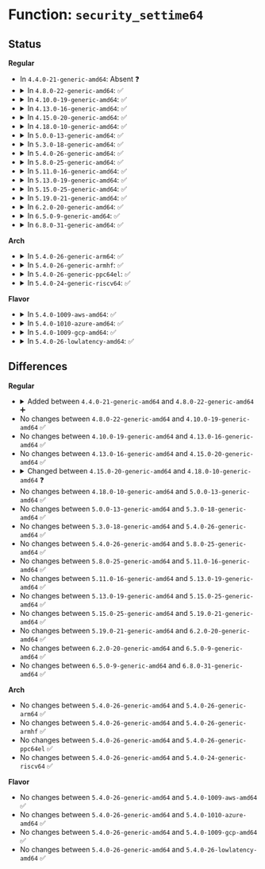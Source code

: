 # Function: <code>security_settime64</code>

## Status
<b>Regular</b>
<ul>
<li>
In <code>4.4.0-21-generic-amd64</code>: Absent ❓
</li>
<li>
<details>
<summary>In <code>4.8.0-22-generic-amd64</code>: ✅</summary>

```c
int security_settime64(const struct timespec * ts, const struct timezone * tz)
```

```json
{
  "name": "security_settime64",
  "collision_type": "Unique Global",
  "inline_type": "No",
  "funcs": [
    {
      "addr": 18446744071582459264,
      "name": "security_settime64",
      "external": true,
      "loc": "security/security.c:212",
      "file": "security/security.c",
      "inline": "seen, unknown",
      "caller_inline": [],
      "caller_func": [
        "kernel/time/time.c:SyS_stime",
        "kernel/compat.c:compat_SyS_stime"
      ]
    }
  ],
  "symbols": [
    {
      "addr": 18446744071582459264,
      "name": "security_settime64",
      "section": ".text",
      "bind": "STB_GLOBAL",
      "size": 79
    }
  ]
}
```
</details>
</li>
<li>
<details>
<summary>In <code>4.10.0-19-generic-amd64</code>: ✅</summary>

```c
int security_settime64(const struct timespec * ts, const struct timezone * tz)
```

```json
{
  "name": "security_settime64",
  "collision_type": "Unique Global",
  "inline_type": "No",
  "funcs": [
    {
      "addr": 18446744071582551728,
      "name": "security_settime64",
      "external": true,
      "loc": "security/security.c:212",
      "file": "security/security.c",
      "inline": "seen, unknown",
      "caller_inline": [],
      "caller_func": [
        "kernel/time/time.c:SyS_stime",
        "kernel/compat.c:compat_SyS_stime"
      ]
    }
  ],
  "symbols": [
    {
      "addr": 18446744071582551728,
      "name": "security_settime64",
      "section": ".text",
      "bind": "STB_GLOBAL",
      "size": 79
    }
  ]
}
```
</details>
</li>
<li>
<details>
<summary>In <code>4.13.0-16-generic-amd64</code>: ✅</summary>

```c
int security_settime64(const struct timespec * ts, const struct timezone * tz)
```

```json
{
  "name": "security_settime64",
  "collision_type": "Unique Global",
  "inline_type": "No",
  "funcs": [
    {
      "addr": 18446744071582638624,
      "name": "security_settime64",
      "external": true,
      "loc": "security/security.c:783",
      "file": "security/security.c",
      "inline": "seen, unknown",
      "caller_inline": [],
      "caller_func": [
        "kernel/time/time.c:compat_SyS_stime",
        "kernel/time/time.c:SyS_stime"
      ]
    }
  ],
  "symbols": [
    {
      "addr": 18446744071582638624,
      "name": "security_settime64",
      "section": ".text",
      "bind": "STB_GLOBAL",
      "size": 79
    }
  ]
}
```
</details>
</li>
<li>
<details>
<summary>In <code>4.15.0-20-generic-amd64</code>: ✅</summary>

```c
int security_settime64(const struct timespec * ts, const struct timezone * tz)
```

```json
{
  "name": "security_settime64",
  "collision_type": "Unique Global",
  "inline_type": "No",
  "funcs": [
    {
      "addr": 18446744071582792656,
      "name": "security_settime64",
      "external": true,
      "loc": "security/security.c:733",
      "file": "security/security.c",
      "inline": "seen, unknown",
      "caller_inline": [],
      "caller_func": [
        "kernel/time/time.c:compat_SyS_stime",
        "kernel/time/time.c:SyS_stime"
      ]
    }
  ],
  "symbols": [
    {
      "addr": 18446744071582792656,
      "name": "security_settime64",
      "section": ".text",
      "bind": "STB_GLOBAL",
      "size": 85
    }
  ]
}
```
</details>
</li>
<li>
<details>
<summary>In <code>4.18.0-10-generic-amd64</code>: ✅</summary>

```c
int security_settime64(const struct timespec64 * ts, const struct timezone * tz)
```

```json
{
  "name": "security_settime64",
  "collision_type": "Unique Global",
  "inline_type": "No",
  "funcs": [
    {
      "addr": 18446744071582990912,
      "name": "security_settime64",
      "external": true,
      "loc": "security/security.c:310",
      "file": "security/security.c",
      "inline": "seen, unknown",
      "caller_inline": [],
      "caller_func": [
        "kernel/time/time.c:__x32_compat_sys_stime",
        "kernel/time/time.c:__ia32_compat_sys_stime",
        "kernel/time/time.c:__ia32_sys_stime",
        "kernel/time/time.c:__x64_sys_stime"
      ]
    }
  ],
  "symbols": [
    {
      "addr": 18446744071582990912,
      "name": "security_settime64",
      "section": ".text",
      "bind": "STB_GLOBAL",
      "size": 68
    }
  ]
}
```
</details>
</li>
<li>
<details>
<summary>In <code>5.0.0-13-generic-amd64</code>: ✅</summary>

```c
int security_settime64(const struct timespec64 * ts, const struct timezone * tz)
```

```json
{
  "name": "security_settime64",
  "collision_type": "Unique Global",
  "inline_type": "No",
  "funcs": [
    {
      "addr": 18446744071583102496,
      "name": "security_settime64",
      "external": true,
      "loc": "security/security.c:792",
      "file": "security/security.c",
      "inline": "seen, unknown",
      "caller_inline": [],
      "caller_func": [
        "kernel/time/time.c:__x32_compat_sys_stime",
        "kernel/time/time.c:__ia32_compat_sys_stime",
        "kernel/time/time.c:__ia32_sys_stime",
        "kernel/time/time.c:__x64_sys_stime"
      ]
    }
  ],
  "symbols": [
    {
      "addr": 18446744071583102496,
      "name": "security_settime64",
      "section": ".text",
      "bind": "STB_GLOBAL",
      "size": 68
    }
  ]
}
```
</details>
</li>
<li>
<details>
<summary>In <code>5.3.0-18-generic-amd64</code>: ✅</summary>

```c
int security_settime64(const struct timespec64 * ts, const struct timezone * tz)
```

```json
{
  "name": "security_settime64",
  "collision_type": "Unique Global",
  "inline_type": "No",
  "funcs": [
    {
      "addr": 18446744071583288032,
      "name": "security_settime64",
      "external": true,
      "loc": "security/security.c:791",
      "file": "security/security.c",
      "inline": "seen, unknown",
      "caller_inline": [],
      "caller_func": [
        "kernel/time/time.c:__ia32_sys_stime32",
        "kernel/time/time.c:__x64_sys_stime32",
        "kernel/time/time.c:__ia32_sys_stime",
        "kernel/time/time.c:__x64_sys_stime"
      ]
    }
  ],
  "symbols": [
    {
      "addr": 18446744071583288032,
      "name": "security_settime64",
      "section": ".text",
      "bind": "STB_GLOBAL",
      "size": 77
    }
  ]
}
```
</details>
</li>
<li>
<details>
<summary>In <code>5.4.0-26-generic-amd64</code>: ✅</summary>

```c
int security_settime64(const struct timespec64 * ts, const struct timezone * tz)
```

```json
{
  "name": "security_settime64",
  "collision_type": "Unique Global",
  "inline_type": "No",
  "funcs": [
    {
      "addr": 18446744071583393248,
      "name": "security_settime64",
      "external": true,
      "loc": "security/security.c:825",
      "file": "security/security.c",
      "inline": "seen, unknown",
      "caller_inline": [],
      "caller_func": [
        "kernel/time/time.c:__ia32_sys_stime32",
        "kernel/time/time.c:__x64_sys_stime32",
        "kernel/time/time.c:__ia32_sys_stime",
        "kernel/time/time.c:__x64_sys_stime"
      ]
    }
  ],
  "symbols": [
    {
      "addr": 18446744071583393248,
      "name": "security_settime64",
      "section": ".text",
      "bind": "STB_GLOBAL",
      "size": 68
    }
  ]
}
```
</details>
</li>
<li>
<details>
<summary>In <code>5.8.0-25-generic-amd64</code>: ✅</summary>

```c
int security_settime64(const struct timespec64 * ts, const struct timezone * tz)
```

```json
{
  "name": "security_settime64",
  "collision_type": "Unique Global",
  "inline_type": "No",
  "funcs": [
    {
      "addr": 18446744071583732640,
      "name": "security_settime64",
      "external": true,
      "loc": "security/security.c:968",
      "file": "security/security.c",
      "inline": "seen, unknown",
      "caller_inline": [],
      "caller_func": [
        "kernel/time/time.c:__ia32_sys_stime32",
        "kernel/time/time.c:__x64_sys_stime32",
        "kernel/time/time.c:__ia32_sys_stime",
        "kernel/time/time.c:__x64_sys_stime"
      ]
    }
  ],
  "symbols": [
    {
      "addr": 18446744071583732640,
      "name": "security_settime64",
      "section": ".text",
      "bind": "STB_GLOBAL",
      "size": 68
    }
  ]
}
```
</details>
</li>
<li>
<details>
<summary>In <code>5.11.0-16-generic-amd64</code>: ✅</summary>

```c
int security_settime64(const struct timespec64 * ts, const struct timezone * tz)
```

```json
{
  "name": "security_settime64",
  "collision_type": "Unique Global",
  "inline_type": "No",
  "funcs": [
    {
      "addr": 18446744071583852960,
      "name": "security_settime64",
      "external": true,
      "loc": "security/security.c:970",
      "file": "security/security.c",
      "inline": "seen, unknown",
      "caller_inline": [],
      "caller_func": [
        "kernel/time/time.c:__ia32_sys_stime32",
        "kernel/time/time.c:__x64_sys_stime32",
        "kernel/time/time.c:__ia32_sys_stime",
        "kernel/time/time.c:__x64_sys_stime"
      ]
    }
  ],
  "symbols": [
    {
      "addr": 18446744071583852960,
      "name": "security_settime64",
      "section": ".text",
      "bind": "STB_GLOBAL",
      "size": 68
    }
  ]
}
```
</details>
</li>
<li>
<details>
<summary>In <code>5.13.0-19-generic-amd64</code>: ✅</summary>

```c
int security_settime64(const struct timespec64 * ts, const struct timezone * tz)
```

```json
{
  "name": "security_settime64",
  "collision_type": "Unique Global",
  "inline_type": "No",
  "funcs": [
    {
      "addr": 18446744071583877776,
      "name": "security_settime64",
      "external": true,
      "loc": "security/security.c:994",
      "file": "security/security.c",
      "inline": "seen, unknown",
      "caller_inline": [],
      "caller_func": [
        "kernel/time/time.c:__ia32_sys_stime32",
        "kernel/time/time.c:__x64_sys_stime32",
        "kernel/time/time.c:__ia32_sys_stime",
        "kernel/time/time.c:__x64_sys_stime"
      ]
    }
  ],
  "symbols": [
    {
      "addr": 18446744071583877776,
      "name": "security_settime64",
      "section": ".text",
      "bind": "STB_GLOBAL",
      "size": 68
    }
  ]
}
```
</details>
</li>
<li>
<details>
<summary>In <code>5.15.0-25-generic-amd64</code>: ✅</summary>

```c
int security_settime64(const struct timespec64 * ts, const struct timezone * tz)
```

```json
{
  "name": "security_settime64",
  "collision_type": "Unique Global",
  "inline_type": "No",
  "funcs": [
    {
      "addr": 18446744071584242704,
      "name": "security_settime64",
      "external": true,
      "loc": "security/security.c:994",
      "file": "security/security.c",
      "inline": "seen, unknown",
      "caller_inline": [],
      "caller_func": [
        "kernel/time/time.c:__ia32_sys_stime32",
        "kernel/time/time.c:__x64_sys_stime32",
        "kernel/time/time.c:__ia32_sys_stime",
        "kernel/time/time.c:__x64_sys_stime"
      ]
    }
  ],
  "symbols": [
    {
      "addr": 18446744071584242704,
      "name": "security_settime64",
      "section": ".text",
      "bind": "STB_GLOBAL",
      "size": 68
    }
  ]
}
```
</details>
</li>
<li>
<details>
<summary>In <code>5.19.0-21-generic-amd64</code>: ✅</summary>

```c
int security_settime64(const struct timespec64 * ts, const struct timezone * tz)
```

```json
{
  "name": "security_settime64",
  "collision_type": "Unique Global",
  "inline_type": "No",
  "funcs": [
    {
      "addr": 18446744071584849632,
      "name": "security_settime64",
      "external": true,
      "loc": "security/security.c:993",
      "file": "security/security.c",
      "inline": "seen, unknown",
      "caller_inline": [],
      "caller_func": [
        "kernel/time/time.c:do_sys_settimeofday64",
        "kernel/time/time.c:__ia32_sys_stime32",
        "kernel/time/time.c:__x64_sys_stime32",
        "kernel/time/time.c:__ia32_sys_stime",
        "kernel/time/time.c:__x64_sys_stime"
      ]
    }
  ],
  "symbols": [
    {
      "addr": 18446744071584849632,
      "name": "security_settime64",
      "section": ".text",
      "bind": "STB_GLOBAL",
      "size": 93
    }
  ]
}
```
</details>
</li>
<li>
<details>
<summary>In <code>6.2.0-20-generic-amd64</code>: ✅</summary>

```c
int security_settime64(const struct timespec64 * ts, const struct timezone * tz)
```

```json
{
  "name": "security_settime64",
  "collision_type": "Unique Global",
  "inline_type": "No",
  "funcs": [
    {
      "addr": 18446744071585552224,
      "name": "security_settime64",
      "external": true,
      "loc": "security/security.c:991",
      "file": "security/security.c",
      "inline": "seen, unknown",
      "caller_inline": [],
      "caller_func": [
        "kernel/time/time.c:do_sys_settimeofday64",
        "kernel/time/time.c:__ia32_sys_stime32",
        "kernel/time/time.c:__x64_sys_stime32",
        "kernel/time/time.c:__ia32_sys_stime",
        "kernel/time/time.c:__x64_sys_stime"
      ]
    }
  ],
  "symbols": [
    {
      "addr": 18446744071585552224,
      "name": "security_settime64",
      "section": ".text",
      "bind": "STB_GLOBAL",
      "size": 93
    }
  ]
}
```
</details>
</li>
<li>
<details>
<summary>In <code>6.5.0-9-generic-amd64</code>: ✅</summary>

```c
int security_settime64(const struct timespec64 * ts, const struct timezone * tz)
```

```json
{
  "name": "security_settime64",
  "collision_type": "Unique Global",
  "inline_type": "No",
  "funcs": [
    {
      "addr": 18446744071585783008,
      "name": "security_settime64",
      "external": true,
      "loc": "security/security.c:1138",
      "file": "security/security.c",
      "inline": "seen, unknown",
      "caller_inline": [],
      "caller_func": [
        "kernel/time/time.c:do_sys_settimeofday64",
        "kernel/time/time.c:__ia32_sys_stime32",
        "kernel/time/time.c:__x64_sys_stime32",
        "kernel/time/time.c:__ia32_sys_stime",
        "kernel/time/time.c:__x64_sys_stime"
      ]
    }
  ],
  "symbols": [
    {
      "addr": 18446744071585783008,
      "name": "security_settime64",
      "section": ".text",
      "bind": "STB_GLOBAL",
      "size": 93
    }
  ]
}
```
</details>
</li>
<li>
<details>
<summary>In <code>6.8.0-31-generic-amd64</code>: ✅</summary>

```c
int security_settime64(const struct timespec64 * ts, const struct timezone * tz)
```

```json
{
  "name": "security_settime64",
  "collision_type": "Unique Global",
  "inline_type": "No",
  "funcs": [
    {
      "addr": 18446744071586031120,
      "name": "security_settime64",
      "external": true,
      "loc": "security/security.c:1181",
      "file": "security/security.c",
      "inline": "seen, unknown",
      "caller_inline": [],
      "caller_func": [
        "kernel/time/time.c:do_sys_settimeofday64",
        "kernel/time/time.c:__ia32_sys_stime32",
        "kernel/time/time.c:__x64_sys_stime32",
        "kernel/time/time.c:__ia32_sys_stime",
        "kernel/time/time.c:__x64_sys_stime"
      ]
    }
  ],
  "symbols": [
    {
      "addr": 18446744071586031120,
      "name": "security_settime64",
      "section": ".text",
      "bind": "STB_GLOBAL",
      "size": 93
    }
  ]
}
```
</details>
</li>
</ul>
<b>Arch</b>
<ul>
<li>
<details>
<summary>In <code>5.4.0-26-generic-arm64</code>: ✅</summary>

```c
int security_settime64(const struct timespec64 * ts, const struct timezone * tz)
```

```json
{
  "name": "security_settime64",
  "collision_type": "Unique Global",
  "inline_type": "No",
  "funcs": [
    {
      "addr": 18446603336495144576,
      "name": "security_settime64",
      "external": true,
      "loc": "security/security.c:825",
      "file": "security/security.c",
      "inline": "seen, unknown",
      "caller_inline": [],
      "caller_func": []
    }
  ],
  "symbols": [
    {
      "addr": 18446603336495144576,
      "name": "security_settime64",
      "section": ".text",
      "bind": "STB_GLOBAL",
      "size": 96
    }
  ]
}
```
</details>
</li>
<li>
<details>
<summary>In <code>5.4.0-26-generic-armhf</code>: ✅</summary>

```c
int security_settime64(const struct timespec64 * ts, const struct timezone * tz)
```

```json
{
  "name": "security_settime64",
  "collision_type": "Unique Global",
  "inline_type": "No",
  "funcs": [
    {
      "addr": 3228532300,
      "name": "security_settime64",
      "external": true,
      "loc": "security/security.c:825",
      "file": "security/security.c",
      "inline": "seen, unknown",
      "caller_inline": [],
      "caller_func": []
    }
  ],
  "symbols": [
    {
      "addr": 3228532300,
      "name": "security_settime64",
      "section": ".text",
      "bind": "STB_GLOBAL",
      "size": 92
    }
  ]
}
```
</details>
</li>
<li>
<details>
<summary>In <code>5.4.0-26-generic-ppc64el</code>: ✅</summary>

```c
int security_settime64(const struct timespec64 * ts, const struct timezone * tz)
```

```json
{
  "name": "security_settime64",
  "collision_type": "Unique Global",
  "inline_type": "No",
  "funcs": [
    {
      "addr": 13835058055289064416,
      "name": "security_settime64",
      "external": true,
      "loc": "security/security.c:825",
      "file": "security/security.c",
      "inline": "seen, unknown",
      "caller_inline": [],
      "caller_func": [
        "kernel/time/time.c:__se_sys_stime32",
        "kernel/time/time.c:__se_sys_stime"
      ]
    }
  ],
  "symbols": [
    {
      "addr": 13835058055289064416,
      "name": "security_settime64",
      "section": ".text",
      "bind": "STB_GLOBAL",
      "size": 188
    }
  ]
}
```
</details>
</li>
<li>
<details>
<summary>In <code>5.4.0-24-generic-riscv64</code>: ✅</summary>

```c
int security_settime64(const struct timespec64 * ts, const struct timezone * tz)
```

```json
{
  "name": "security_settime64",
  "collision_type": "Unique Global",
  "inline_type": "No",
  "funcs": [
    {
      "addr": 18446743936274393460,
      "name": "security_settime64",
      "external": true,
      "loc": "security/security.c:825",
      "file": "security/security.c",
      "inline": "seen, unknown",
      "caller_inline": [],
      "caller_func": []
    }
  ],
  "symbols": [
    {
      "addr": 18446743936274393460,
      "name": "security_settime64",
      "section": ".text",
      "bind": "STB_GLOBAL",
      "size": 68
    }
  ]
}
```
</details>
</li>
</ul>
<b>Flavor</b>
<ul>
<li>
<details>
<summary>In <code>5.4.0-1009-aws-amd64</code>: ✅</summary>

```c
int security_settime64(const struct timespec64 * ts, const struct timezone * tz)
```

```json
{
  "name": "security_settime64",
  "collision_type": "Unique Global",
  "inline_type": "No",
  "funcs": [
    {
      "addr": 18446744071583361984,
      "name": "security_settime64",
      "external": true,
      "loc": "security/security.c:825",
      "file": "security/security.c",
      "inline": "seen, unknown",
      "caller_inline": [],
      "caller_func": [
        "kernel/time/time.c:__ia32_sys_stime32",
        "kernel/time/time.c:__x64_sys_stime32",
        "kernel/time/time.c:__ia32_sys_stime",
        "kernel/time/time.c:__x64_sys_stime"
      ]
    }
  ],
  "symbols": [
    {
      "addr": 18446744071583361984,
      "name": "security_settime64",
      "section": ".text",
      "bind": "STB_GLOBAL",
      "size": 68
    }
  ]
}
```
</details>
</li>
<li>
<details>
<summary>In <code>5.4.0-1010-azure-amd64</code>: ✅</summary>

```c
int security_settime64(const struct timespec64 * ts, const struct timezone * tz)
```

```json
{
  "name": "security_settime64",
  "collision_type": "Unique Global",
  "inline_type": "No",
  "funcs": [
    {
      "addr": 18446744071583299088,
      "name": "security_settime64",
      "external": true,
      "loc": "security/security.c:825",
      "file": "security/security.c",
      "inline": "seen, unknown",
      "caller_inline": [],
      "caller_func": [
        "kernel/time/time.c:__ia32_sys_stime32",
        "kernel/time/time.c:__x64_sys_stime32",
        "kernel/time/time.c:__ia32_sys_stime",
        "kernel/time/time.c:__x64_sys_stime"
      ]
    }
  ],
  "symbols": [
    {
      "addr": 18446744071583299088,
      "name": "security_settime64",
      "section": ".text",
      "bind": "STB_GLOBAL",
      "size": 68
    }
  ]
}
```
</details>
</li>
<li>
<details>
<summary>In <code>5.4.0-1009-gcp-amd64</code>: ✅</summary>

```c
int security_settime64(const struct timespec64 * ts, const struct timezone * tz)
```

```json
{
  "name": "security_settime64",
  "collision_type": "Unique Global",
  "inline_type": "No",
  "funcs": [
    {
      "addr": 18446744071583345760,
      "name": "security_settime64",
      "external": true,
      "loc": "security/security.c:825",
      "file": "security/security.c",
      "inline": "seen, unknown",
      "caller_inline": [],
      "caller_func": [
        "kernel/time/time.c:__ia32_sys_stime32",
        "kernel/time/time.c:__x64_sys_stime32",
        "kernel/time/time.c:__ia32_sys_stime",
        "kernel/time/time.c:__x64_sys_stime"
      ]
    }
  ],
  "symbols": [
    {
      "addr": 18446744071583345760,
      "name": "security_settime64",
      "section": ".text",
      "bind": "STB_GLOBAL",
      "size": 68
    }
  ]
}
```
</details>
</li>
<li>
<details>
<summary>In <code>5.4.0-26-lowlatency-amd64</code>: ✅</summary>

```c
int security_settime64(const struct timespec64 * ts, const struct timezone * tz)
```

```json
{
  "name": "security_settime64",
  "collision_type": "Unique Global",
  "inline_type": "No",
  "funcs": [
    {
      "addr": 18446744071583440944,
      "name": "security_settime64",
      "external": true,
      "loc": "security/security.c:825",
      "file": "security/security.c",
      "inline": "seen, unknown",
      "caller_inline": [],
      "caller_func": [
        "kernel/time/time.c:__ia32_sys_stime32",
        "kernel/time/time.c:__x64_sys_stime32",
        "kernel/time/time.c:__ia32_sys_stime",
        "kernel/time/time.c:__x64_sys_stime"
      ]
    }
  ],
  "symbols": [
    {
      "addr": 18446744071583440944,
      "name": "security_settime64",
      "section": ".text",
      "bind": "STB_GLOBAL",
      "size": 68
    }
  ]
}
```
</details>
</li>
</ul>

## Differences
<b>Regular</b>
<ul>
<li>
<details>
<summary>Added between <code>4.4.0-21-generic-amd64</code> and <code>4.8.0-22-generic-amd64</code> ➕</summary>

```c
int security_settime64(const struct timespec * ts, const struct timezone * tz)
```
</details>
</li>
<li>
No changes between <code>4.8.0-22-generic-amd64</code> and <code>4.10.0-19-generic-amd64</code> ✅
</li>
<li>
No changes between <code>4.10.0-19-generic-amd64</code> and <code>4.13.0-16-generic-amd64</code> ✅
</li>
<li>
No changes between <code>4.13.0-16-generic-amd64</code> and <code>4.15.0-20-generic-amd64</code> ✅
</li>
<li>
<details>
<summary>Changed between <code>4.15.0-20-generic-amd64</code> and <code>4.18.0-10-generic-amd64</code> ❓</summary>
<ul>
<li>
<b>Param type changed. </b>
<code>const struct timespec * ts</code> ➡️ <code>const struct timespec64 * ts</code>
</li>
</ul>
</details>
</li>
<li>
No changes between <code>4.18.0-10-generic-amd64</code> and <code>5.0.0-13-generic-amd64</code> ✅
</li>
<li>
No changes between <code>5.0.0-13-generic-amd64</code> and <code>5.3.0-18-generic-amd64</code> ✅
</li>
<li>
No changes between <code>5.3.0-18-generic-amd64</code> and <code>5.4.0-26-generic-amd64</code> ✅
</li>
<li>
No changes between <code>5.4.0-26-generic-amd64</code> and <code>5.8.0-25-generic-amd64</code> ✅
</li>
<li>
No changes between <code>5.8.0-25-generic-amd64</code> and <code>5.11.0-16-generic-amd64</code> ✅
</li>
<li>
No changes between <code>5.11.0-16-generic-amd64</code> and <code>5.13.0-19-generic-amd64</code> ✅
</li>
<li>
No changes between <code>5.13.0-19-generic-amd64</code> and <code>5.15.0-25-generic-amd64</code> ✅
</li>
<li>
No changes between <code>5.15.0-25-generic-amd64</code> and <code>5.19.0-21-generic-amd64</code> ✅
</li>
<li>
No changes between <code>5.19.0-21-generic-amd64</code> and <code>6.2.0-20-generic-amd64</code> ✅
</li>
<li>
No changes between <code>6.2.0-20-generic-amd64</code> and <code>6.5.0-9-generic-amd64</code> ✅
</li>
<li>
No changes between <code>6.5.0-9-generic-amd64</code> and <code>6.8.0-31-generic-amd64</code> ✅
</li>
</ul>
<b>Arch</b>
<ul>
<li>
No changes between <code>5.4.0-26-generic-amd64</code> and <code>5.4.0-26-generic-arm64</code> ✅
</li>
<li>
No changes between <code>5.4.0-26-generic-amd64</code> and <code>5.4.0-26-generic-armhf</code> ✅
</li>
<li>
No changes between <code>5.4.0-26-generic-amd64</code> and <code>5.4.0-26-generic-ppc64el</code> ✅
</li>
<li>
No changes between <code>5.4.0-26-generic-amd64</code> and <code>5.4.0-24-generic-riscv64</code> ✅
</li>
</ul>
<b>Flavor</b>
<ul>
<li>
No changes between <code>5.4.0-26-generic-amd64</code> and <code>5.4.0-1009-aws-amd64</code> ✅
</li>
<li>
No changes between <code>5.4.0-26-generic-amd64</code> and <code>5.4.0-1010-azure-amd64</code> ✅
</li>
<li>
No changes between <code>5.4.0-26-generic-amd64</code> and <code>5.4.0-1009-gcp-amd64</code> ✅
</li>
<li>
No changes between <code>5.4.0-26-generic-amd64</code> and <code>5.4.0-26-lowlatency-amd64</code> ✅
</li>
</ul>

